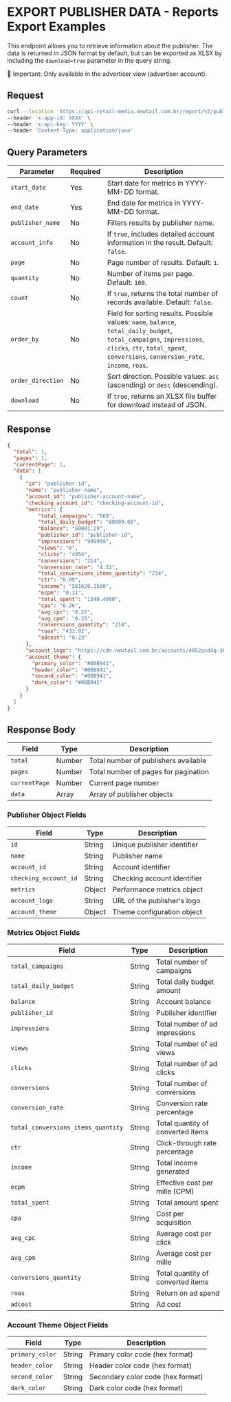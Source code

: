 # EXPORT PUBLISHER DATA - Reports Export Examples

This endpoint allows you to retrieve information about the publisher. The data is returned in JSON format by default, but can be exported as XLSX by including the `download=true` parameter in the query string.

🔹 Important: Only available in the advertiser view (advertiser account).

## Request

```bash
curl --location 'https://api-retail-media.newtail.com.br/report/v2/publishers?start_date=2025-01-01&end_date=2025-01-31' \
--header 'x-app-id: XXXX' \
--header 'x-api-key: YYYY' \
--header 'Content-Type: application/json'
```

## Query Parameters

| Parameter         | Required    | Description                                                                 |
|-------------------|-------------|-----------------------------------------------------------------------------|
| `start_date`      | Yes         | Start date for metrics in YYYY-MM-DD format.                                |
| `end_date`        | Yes         | End date for metrics in YYYY-MM-DD format.                                  |
| `publisher_name`  | No          | Filters results by publisher name.                                          |
| `account_info`    | No          | If `true`, includes detailed account information in the result. Default: `false`. |
| `page`            | No          | Page number of results. Default: `1`.                                       |
| `quantity`        | No          | Number of items per page. Default: `100`. |
| `count`           | No          | If `true`, returns the total number of records available. Default: `false`. |
| `order_by`        | No          | Field for sorting results. Possible values: `name`, `balance`, `total_daily_budget`, `total_campaigns`, `impressions`, `clicks`, `ctr`, `total_spent`, `conversions`, `conversion_rate`, `income`, `roas`. |
| `order_direction` | No          | Sort direction. Possible values: `asc` (ascending) or `desc` (descending).  |
| `download`        | No          | If `true`, returns an XLSX file buffer for download instead of JSON.        |

## Response

```json
{
  "total": 1,
  "pages": 1,
  "currentPage": 1,
  "data": [
    {
      "id": "publisher-id",
      "name": "publisher-name",
      "account_id": "publisher-account-name",
      "checking_account_id": "checking-account-id",
      "metrics": {
          "total_campaigns": "560",
          "total_daily_budget": "00999.00",
          "balance": "60001.29",
          "publisher_id": "publisher-id",
          "impressions": "999999",
          "views": "0",
          "clicks": "4954",
          "conversions": "214",
          "conversion_rate": "4.32",
          "total_conversions_items_quantity": "214",
          "ctr": "0.09",
          "income": "581620.1500",
          "ecpm": "0.11",
          "total_spent": "1340.4000",
          "cpa": "6.26",
          "avg_cpc": "0.27",
          "avg_cpm": "0.25",
          "conversions_quantity": "214",
          "roas": "433.92",
          "adcost": "0.23"
      },
      "account_logo": "https://cdn.newtail.com.br/accounts/4852asd4q-3b0a-11ef-b7a2-014ea2680b7e/assets/publisher-logo.png",
      "account_theme": {
        "primary_color": "#00B941",
        "header_color": "#00B941",
        "second_color": "#00B941",
        "dark_color": "#00B941"
      }
    }
  ]
}
```

## Response Body

| Field         | Type   | Description                          |
| ------------- | ------ | ------------------------------------ |
| `total`       | Number | Total number of publishers available |
| `pages`       | Number | Total number of pages for pagination |
| `currentPage` | Number | Current page number                  |
| `data`        | Array  | Array of publisher objects           |

### Publisher Object Fields

| Field                 | Type   | Description                 |
| --------------------- | ------ | --------------------------- |
| `id`                  | String | Unique publisher identifier |
| `name`                | String | Publisher name              |
| `account_id`          | String | Account identifier          |
| `checking_account_id` | String | Checking account identifier |
| `metrics`             | Object | Performance metrics object  |
| `account_logo`        | String | URL of the publisher's logo |
| `account_theme`       | Object | Theme configuration object  |

### Metrics Object Fields

| Field                              | Type   | Description                       |
| ---------------------------------- | ------ | --------------------------------- |
| `total_campaigns`                  | String | Total number of campaigns         |
| `total_daily_budget`               | String | Total daily budget amount         |
| `balance`                          | String | Account balance                   |
| `publisher_id`                     | String | Publisher identifier              |
| `impressions`                      | String | Total number of ad impressions    |
| `views`                            | String | Total number of ad views          |
| `clicks`                           | String | Total number of ad clicks         |
| `conversions`                      | String | Total number of conversions       |
| `conversion_rate`                  | String | Conversion rate percentage        |
| `total_conversions_items_quantity` | String | Total quantity of converted items |
| `ctr`                              | String | Click-through rate percentage     |
| `income`                           | String | Total income generated            |
| `ecpm`                             | String | Effective cost per mille (CPM)    |
| `total_spent`                      | String | Total amount spent                |
| `cpa`                              | String | Cost per acquisition              |
| `avg_cpc`                          | String | Average cost per click            |
| `avg_cpm`                          | String | Average cost per mille            |
| `conversions_quantity`             | String | Total quantity of converted items |
| `roas`                             | String | Return on ad spend                |
| `adcost`                           | String | Ad cost                           |

### Account Theme Object Fields

| Field           | Type   | Description                       |
| --------------- | ------ | --------------------------------- |
| `primary_color` | String | Primary color code (hex format)   |
| `header_color`  | String | Header color code (hex format)    |
| `second_color`  | String | Secondary color code (hex format) |
| `dark_color`    | String | Dark color code (hex format)      |
